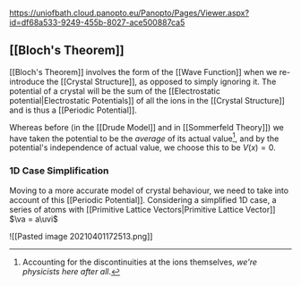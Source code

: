 https://uniofbath.cloud.panopto.eu/Panopto/Pages/Viewer.aspx?id=df68a533-9249-455b-8027-ace500887ca5

## [[Bloch's Theorem]]

[[Bloch's Theorem]] involves the form of the [[Wave Function]] when we re-introduce the [[Crystal Structure]], as opposed to simply ignoring it. The potential of a crystal will be the sum of the [[Electrostatic potential|Electrostatic Potentials]] of all the ions in the [[Crystal Structure]] and is thus a [[Periodic Potential]].

Whereas before (in the [[Drude Model]] and in [[Sommerfeld Theory]]) we have taken the potential to be the *average* of its actual value[^1], and by the potential's independence of actual value, we choose this to be $V(x) = 0$.

[^1]:  Accounting for the discontinuities at the ions themselves, *we're physicists here after all*.

### 1D Case Simplification

Moving to a more accurate model of crystal behaviour, we need to take into account of this [[Periodic Potential]]. Considering a simplified 1D case, a series of atoms with [[Primitive Lattice Vectors|Primitive Lattice Vector]] $\va = a\uvi$

![[Pasted image 20210401172513.png]]
